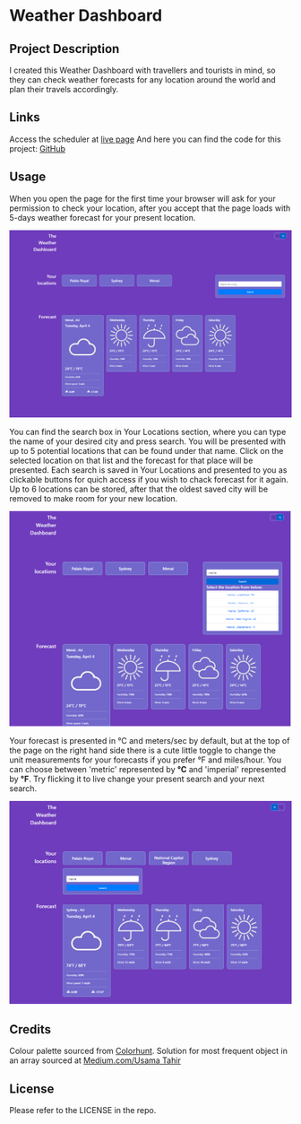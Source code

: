 # Weather Dashboard

## Project Description

I created this Weather Dashboard with travellers and tourists in mind, so they can check weather forecasts for any location around the world and plan their travels accordingly.

## Links

Access the scheduler at [live page](https://voi-jankowski.github.io/weather-dashboard/) And here you can find the code for this project: [GitHub](https://github.com/voi-jankowski/weather-dashboard)

## Usage

When you open the page for the first time your browser will ask for your permission to check your location, after you accept that the page loads with 5-days weather forecast for your present location.

![Opening of the page.](./assets/images/dashboard-1.png)

You can find the search box in Your Locations section, where you can type the name of your desired city and press search. You will be presented with up to 5 potential locations that can be found under that name. Click on the selected location on that list and the forecast for that place will be presented. Each search is saved in Your Locations and presented to you as clickable buttons for quich access if you wish to chack forecast for it again. Up to 6 locations can be stored, after that the oldest saved city will be removed to make room for your new location.

![Quiz in the game mode.](./assets/images/dashboard-2.png)

Your forecast is presented in °C and meters/sec by default, but at the top of the page on the right hand side there is a cute little toggle to change the unit measurements for your forecasts if you prefer °F and miles/hour. You can choose between 'metric' represented by **°C** and 'imperial' represented by **°F**. Try flicking it to live change your present search and your next search.

![Page with the quiz finished.](./assets/images/dashboard-3.png)

## Credits

Colour palette sourced from [Colorhunt](https://colorhunt.co/palette/6e3cbc7267cb98bae7b8e4f0).
Solution for most frequent object in an array sourced at [Medium.com/Usama Tahir](https://amjustsam.medium.com/how-to-find-most-frequent-item-of-an-array-12015df68c65)

## License

Please refer to the LICENSE in the repo.
